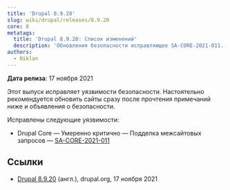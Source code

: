 ```yaml
---
title: 'Drupal 8.9.20'
slug: wiki/drupal/releases/8.9.20
core: 8
metatags:
  title: 'Drupal 8.9.20: Список изменений'
  description: 'Обновления безопасности исправляющее SA-CORE-2021-011.'
authors:
  - Niklan
---
```


**Дата релиза**: 17 ноября 2021

Этот выпуск исправляет уязвимости безопасности. Настоятельно рекомендуется обновить сайты сразу после прочтения примечаний ниже и объявления о безопасности.

Исправлены следующие уязвимости:

- Drupal Core — Умеренно критично — Подделка межсайтовых запросов — [SA-CORE-2021-011](../../../../security/sa-core/2021-011/index.md)

## Ссылки

- [Drupal 8.9.20](https://www.drupal.org/project/drupal/releases/8.9.20) (англ.), drupal.org, 17 ноября 2021
